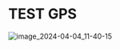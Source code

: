 # TEST GPS

![image_2024-04-04_11-40-15](https://github.com/TepmarotdanielZ/GPS/assets/139426571/46ec762d-c0b7-4108-bd26-24599467494f)
